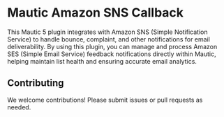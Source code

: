 # Mautic Amazon SNS Callback

This Mautic 5 plugin integrates with Amazon SNS (Simple Notification Service) to handle bounce, complaint, and other notifications for email deliverability. By using this plugin, you can manage and process Amazon SES (Simple Email Service) feedback notifications directly within Mautic, helping maintain list health and ensuring accurate email analytics.

## Contributing

We welcome contributions! Please submit issues or pull requests as needed.
